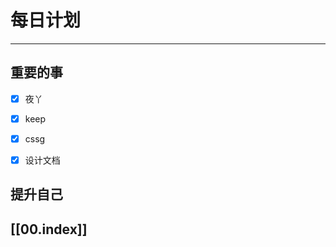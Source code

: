 
# 每日计划
---
## 重要的事

- [x]    夜丫
- [x]   keep
- [x]  cssg
- [x] 设计文档



## 提升自己

  



## [[00.index]]










